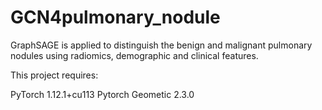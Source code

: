 # GCN4pulmonary_nodule

GraphSAGE is applied to distinguish the benign and malignant pulmonary nodules using radiomics, demographic and clinical features.

This project requires:

PyTorch 1.12.1+cu113
Pytorch Geometic 2.3.0

